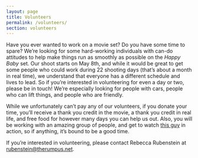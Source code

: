 ```yaml
---
layout: page
title: Volunteers
permalink: /volunteers/
section: volunteers
---
```


Have you ever wanted to work on a movie set? Do you have some time to spare? We’re looking for some hard-working individuals with can-do attitudes to help make things run as smoothly as possible on the <cite>Happy Baby</cite> set. Our shoot starts on May 8th, and while it would be great to get some people who could work during 22 shooting days (that’s about a month in real time), we understand that everyone has a different schedule and lives to lead. So if you’re interested in volunteering for even a day or two, please be in touch! We’re especially looking for people with cars, people who can lift things, and people who are friendly.

While we unfortunately can’t pay any of our volunteers, if you donate your time, you’ll receive a thank you credit in the movie, a thank you credit in real life, and free food for however many days you can help us out. Also, you will be working with an amazing group of people, and get to watch [this guy](http://stephenelliott.com/#about) in action, so if anything, it’s bound to be a good time. 

If you’re interested in volunteering, please contact Rebecca Rubenstein at [rubenstein@therumpus.net](mailto:rubenstein@therumpus.net). 